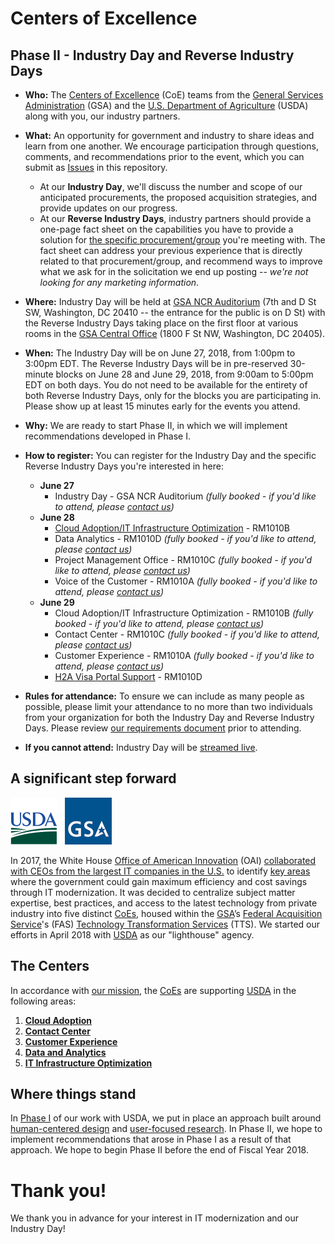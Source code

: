 # Centers of Excellence

## Phase II - Industry Day and Reverse Industry Days

* **Who:** The [Centers of Excellence](https://coe.gsa.gov/) (CoE) teams from the [General Services Administration](https://www.gsa.gov/) (GSA) and the [U.S. Department of Agriculture](https://www.usda.gov/) (USDA) along with you, our industry partners.

* **What:** An opportunity for government and industry to share ideas and learn from one another. We encourage participation through questions, comments, and recommendations prior to the event, which you can submit as [Issues](https://github.com/gsa/coe-industry-day/issues) in this repository.
    * At our **Industry Day**, we'll discuss the number and scope of our anticipated procurements, the proposed acquisition strategies, and provide updates on our progress.
    * At our **Reverse Industry Days**, industry partners should provide a one-page fact sheet on the capabilities you have to provide a solution for [the specific procurement/group](assets/CoE-Requirements.pdf) you're meeting with. The fact sheet can address your previous experience that is directly related to that procurement/group, and recommend ways to improve what we ask for in the solicitation we end up posting -- _we're not looking for any marketing information_.

* **Where:** Industry Day will be held at [GSA NCR Auditorium](https://goo.gl/maps/ucatYSZg6NF2) (7th and D St SW, Washington, DC 20410 -- the entrance for the public is on D St) with the Reverse Industry Days taking place on the first floor at various rooms in the [GSA Central Office](https://goo.gl/maps/TvCrGn41Vgm) (1800 F St NW, Washington, DC 20405).

* **When:** The Industry Day will be on June 27, 2018, from 1:00pm to 3:00pm EDT. The Reverse Industry Days will be in pre-reserved 30-minute blocks on June 28 and June 29, 2018, from 9:00am to 5:00pm EDT on both days. You do not need to be available for the entirety of both Reverse Industry Days, only for the blocks you are participating in. Please show up at least 15 minutes early for the events you attend.

* **Why:** We are ready to start Phase II, in which we will implement recommendations developed in Phase I.

* **How to register:** You can register for the Industry Day and the specific Reverse Industry Days you're interested in here:
    * **June 27**
        * Industry Day - GSA NCR Auditorium _(fully booked - if you'd like to attend, please <a href="mailto:omid.ghaffari-tabrizi@gsa.gov?subject=Industry%20Day%20attendance">contact us</a>)_
    * **June 28**
        * [Cloud Adoption/IT Infrastructure Optimization](https://calendar.google.com/calendar/selfsched?sstoken=UU9nc3pjU3ZDQXNZfGRlZmF1bHR8NDI2YjNlMDM0OWVlYTZlYjhlMDk4ZWQ5MGM4ZTZiYjA) - RM1010B
        * Data Analytics - RM1010D _(fully booked - if you'd like to attend, please <a href="mailto:omid.ghaffari-tabrizi@gsa.gov?subject=Data%20Analytics%20Reverse%20Industry%20Day%20attendance">contact us</a>)_
        * Project Management Office - RM1010C _(fully booked - if you'd like to attend, please <a href="mailto:omid.ghaffari-tabrizi@gsa.gov?subject=PMO%20Reverse%20Industry%20Day%20attendance">contact us</a>)_
        * Voice of the Customer - RM1010A _(fully booked - if you'd like to attend, please <a href="mailto:omid.ghaffari-tabrizi@gsa.gov?subject=VOC%20Reverse%20Industry%20Day%20attendance">contact us</a>)_
    * **June 29**
        * Cloud Adoption/IT Infrastructure Optimization - RM1010B _(fully booked - if you'd like to attend, please <a href="mailto:omid.ghaffari-tabrizi@gsa.gov?subject=Cloud%20Adoption%20IT%20Optimization%20Reverse%20Industry%20Day%20attendance">contact us</a>)_
        * Contact Center - RM1010C _(fully booked - if you'd like to attend, please <a href="mailto:omid.ghaffari-tabrizi@gsa.gov?subject=Contact%20Center%20Reverse%20Industry%20Day%20attendance">contact us</a>)_
        * Customer Experience - RM1010A _(fully booked - if you'd like to attend, please <a href="mailto:omid.ghaffari-tabrizi@gsa.gov">contact us</a>)_
        * [H2A Visa Portal Support](https://calendar.google.com/calendar/selfsched?sstoken=UUFQdGRnNzdZNHZffGRlZmF1bHR8ODkyN2Q1ZTFmNmRkNzZiNWIyOTg5ODA3ODlmMzUzNGY) - RM1010D

* **Rules for attendance:** To ensure we can include as many people as possible, please limit your attendance to no more than two individuals from your organization for both the Industry Day and Reverse Industry Days. Please review [our requirements document](assets/CoE-Requirements.pdf) prior to attending.

* **If you cannot attend:** Industry Day will be [streamed live](https://www.youtube.com/watch?v=uqGwaEaVlHI).

## A significant step forward

<img src="https://github.com/GSA/coe-industry-day/blob/master/assets/USDA-logo.png" width="75">&nbsp;&nbsp;&nbsp;<img src="https://github.com/gsa/coe-industry-day/blob/master/assets/GSA-logo.png" width="75">

In 2017, the White House [Office of American Innovation](https://www.whitehouse.gov/briefings-statements/president-donald-j-trump-announces-white-house-office-american-innovation-oai/?utm_source=link) (OAI) [collaborated with CEOs from the largest IT companies in the U.S.](https://www.whitehouse.gov/articles/american-technology-council-summit-modernize-government-services/) to identify [key areas](https://www.whitehouse.gov/wp-content/uploads/2018/03/Administration-2017-ST-Highlights.pdf) where the government could gain maximum efficiency and cost savings through IT modernization. It was decided to centralize subject matter expertise, best practices, and access to the latest technology from private industry into five distinct [CoEs](https://coe.gsa.gov/), housed within the [GSA](https://www.gsa.gov/)’s [Federal Acquisition Service](https://www.gsa.gov/about-us/organization/federal-acquisition-service)'s (FAS) [Technology Transformation Services](https://www.gsa.gov/about-us/organization/federal-acquisition-service/technology-transformation-services) (TTS). We started our efforts in April 2018 with [USDA](https://www.usda.gov/) as our "lighthouse" agency.

## The Centers

In accordance with [our mission](https://coe.gsa.gov/mission/), the [CoEs](https://coe.gsa.gov/) are supporting [USDA](https://www.usda.gov/) in the following areas:

1. **[Cloud Adoption](https://coe.gsa.gov/centers-of-excellence/cloud-adoption/)**
2. **[Contact Center](https://coe.gsa.gov/centers-of-excellence/contact-center/)**
3. **[Customer Experience](https://coe.gsa.gov/centers-of-excellence/customer-experience/)**
4. **[Data and Analytics](https://coe.gsa.gov/centers-of-excellence/data-analytics/)**
5. **[IT Infrastructure Optimization](https://coe.gsa.gov/centers-of-excellence/it-infrastructure/)**

## Where things stand

In [Phase I](https://coe.gsa.gov/updates/) of our work with USDA, we put in place an approach built around [human-centered design](https://www.gsa.gov/cdnstatic/HCD-Discovery-Guide-Interagency-v12-1.pdf) and [user-focused research](https://playbook.cio.gov/). In Phase II, we hope to implement recommendations that arose in Phase I as a result of that approach. We hope to begin Phase II before the end of Fiscal Year 2018.

# Thank you!

We thank you in advance for your interest in IT modernization and our Industry Day!
